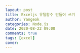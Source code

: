 ```yaml
---
layout: post
title: Exceljs 유틸함수 만들어 쓰기
author: Yangeok
categories: Node.js
date: 2020-08-22 09:00
comments: true
tags: [excel]
cover:
---
```


##